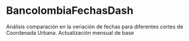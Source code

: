 # BancolombiaFechasDash
Análisis comparación en la veriación de fechas para diferentes cortes de Coordenada Urbana. Actualización mensual de base

